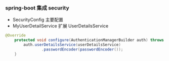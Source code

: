 ### spring-boot 集成 security
+ SecurityConfig 主要配置
+ MyUserDetailService 扩展 UserDetailsService
```java
@Override
    protected void configure(AuthenticationManagerBuilder auth) throws Exception {
        auth.userDetailsService(userDetailsService)
                .passwordEncoder(passwordEncoder());
    }
```    
